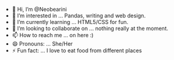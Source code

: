 - 👋 Hi, I’m @Neobearini
- 👀 I’m interested in ... Pandas, writing and web design.
- 🌱 I’m currently learning ... HTML5/CSS for fun.
- 💞️ I’m looking to collaborate on ... nothing really at the moment.
- 📫 How to reach me ... on here :)
- 😄 Pronouns: ... She/Her
- ⚡ Fun fact: ... I love to eat food from different places

<!---
Neobearini/Neobearini is a ✨ special ✨ repository because its `README.md` (this file) appears on your GitHub profile.
You can click the Preview link to take a look at your changes.
--->
